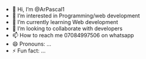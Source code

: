 - 👋 Hi, I’m @ArPascal1
- 👀 I’m interested in Programming/web development
- 🌱 I’m currently learning Web development
- 💞️ I’m looking to collaborate with developers
- 📫 How to reach me 07084997506 on whatsapp
- 😄 Pronouns: ...
- ⚡ Fun fact: ...

<!---
ArPascal1/ArPascal1 is a ✨ special ✨ repository because its `README.md` (this file) appears on your GitHub profile.
You can click the Preview link to take a look at your changes.
--->
